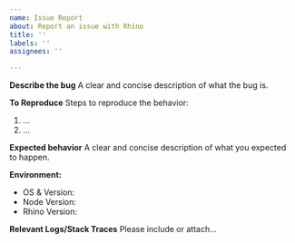 ```yaml
---
name: Issue Report
about: Report an issue with Rhino
title: ''
labels: ''
assignees: ''

---
```


**Describe the bug**
A clear and concise description of what the bug is.

**To Reproduce**
Steps to reproduce the behavior:
1. ...
2. ...

**Expected behavior**
A clear and concise description of what you expected to happen.

**Environment:**
 - OS & Version:
 - Node Version: 
 - Rhino Version: 

**Relevant Logs/Stack Traces**
Please include or attach...
